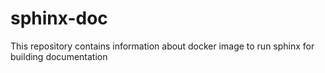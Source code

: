 # sphinx-doc
This repository contains information about docker image to run sphinx for building documentation
